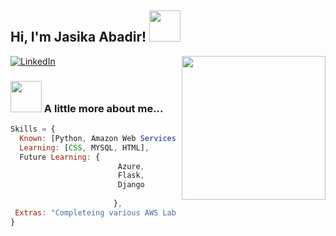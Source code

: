 <h2> Hi, I'm Jasika Abadir! <img src="https://media.giphy.com/media/mGcNjsfWAjY5AEZNw6/giphy.gif" width="50"></h2>
<img align='right' src="https://media.giphy.com/media/dWxO36Jzd6bTSt5dIY/giphy.gif" width="230"> 
</em></p>


<p>
 <a href="https://www.linkedin.com/in/jasika-abadir-984043146/"><img alt="LinkedIn" src="https://img.shields.io/badge/linkedin-%230077B5.svg?style=for-the-badge&logo=linkedin&logoColor=white"/></a>
</p>


### <img src="https://media.giphy.com/media/VgCDAzcKvsR6OM0uWg/giphy.gif" width="50"> A little more about me...  

```javascript
Skills = {
  Known: [Python, Amazon Web Services (AWS), Linux, Git, json],
  Learning: [CSS, MYSQL, HTML],
  Future Learning: {
                        Azure,
                        Flask,
                        Django
                        
                       },
 Extras: "Completeing various AWS Lab challenges to test & improve my knowledge/troubleshooting skills"
}
```
